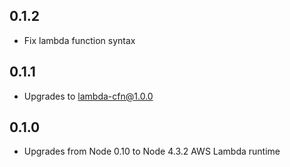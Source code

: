 ## 0.1.2

* Fix lambda function syntax

## 0.1.1

* Upgrades to lambda-cfn@1.0.0

## 0.1.0

* Upgrades from Node 0.10 to Node 4.3.2 AWS Lambda runtime
